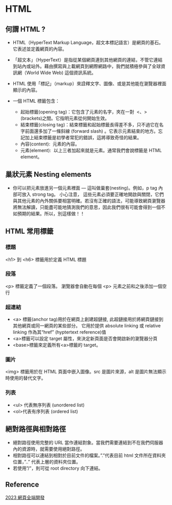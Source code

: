 # HTML

## 何謂 HTML ?

- HTML（HyperText Markup Language，超文本標記語言）是網頁的基石。它表述並定義網頁的內容。
- 「超文本」（HyperText）是指從某個網頁連到其他網頁的連結，不管它連結到站內或站外。藉由撰寫與上載網頁到網際網路中，我們就積極參與了全球資訊網（World Wide Web) 這個資訊系統。
- HTML 使用「標記」（markup）來詮釋文字、圖像、或是其他能在瀏覽器裡面顯示的內容。
- 一個 HTML 標籤包含：

  - 起始標籤(opening tag)：它包含了元素的名字，夾在一對  <、> (brackets)之間。它指明元素從何開始生效。
  - 結束標籤(closing tag)：結束標籤和起始標籤長得差不多，只不過它在名字前面還多加了一條斜線 (forward slash) 。它表示元素結束的地方。忘記加上結束標籤是初學者常犯的錯誤，這將導致奇怪的結果。
  - 內容(content):  元素的內容。
  - 元素(element):  以上三者加起來就是元素。通常我們會說標籤是 HTML element。

## 巢狀元素 Nesting elements

- 你可以把元素放進另一個元素裡面 — 這叫做巢套(nesting)。例如，p tag 內部可放入 strong tag。
  小心注意， 這些元素必須要正確地開啟與關閉，它們與其他元素的內外關係要相當明確。若沒有正確的語法，可能導致網頁瀏覽器將無法解讀，只能盡可能地猜測我們的意思，因此我們很有可能會得到一個不如預期的結果。所以，別這樣做！！

## HTML 常用標籤

### 標題

\<h1> 到 \<h6> 標籤用於定義 HTML 標題

### 段落

\<p> 標籤定義了一個段落。 瀏覽器會自動在每個 \<p> 元素之前和之後添加一個空行

### 超連結

- \<a> 標籤(anchor tag)用於在網頁上創建超鏈接, 此超鏈接用於將網頁鏈接到其他網頁或同一網頁的某些部分。 它用於提供 absolute linking 或 relative linking 作為其“href” (hyptertext reference)值
- \<a>標籤可以設定 target 屬性，來決定新頁面是否會開啟新的瀏覽器分頁
- \<base>標籤來定義所有\<a>標籤的 target。

### 圖片

\<img> 標籤用於在 HTML 頁面中嵌入圖像。src 是圖片來源，alt 是圖片無法顯示時使用的替代文字。

### 列表

- \<ul> 代表無序列表 (unordered list)
- \<ol>代表有序列表 (ordered list)

## 絕對路徑與相對路徑

- 絕對路徑使用完整的 URL 當作連結對象。當我們需要連結到不在我們伺服器內的資源時，就需要使用絕對路徑。
- 相對路徑可以連結到相對於目前文件的檔案。”.”代表目前 html 文件所在資料夾位置，”..” 代表上層的資料夾位置。
- 若使用”/”，則可從 root directory 向下連結。

## Reference

[2023 網頁全端開發](https://www.udemy.com/course/wilson-full-stack-web-development/)
